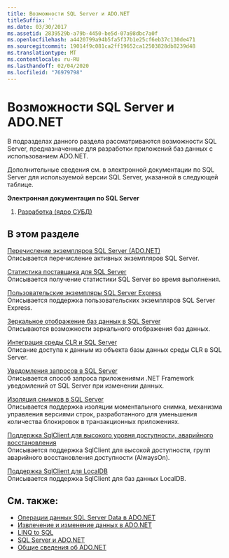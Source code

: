 ```yaml
---
title: Возможности SQL Server и ADO.NET
titleSuffix: ''
ms.date: 03/30/2017
ms.assetid: 2839529b-a79b-4450-be5d-07a98dbc7a0f
ms.openlocfilehash: a4420799a94b5fa5f37b1e25cf6eb37c130de471
ms.sourcegitcommit: 19014f9c081ca2ff19652ca12503828db8239d48
ms.translationtype: MT
ms.contentlocale: ru-RU
ms.lasthandoff: 02/04/2020
ms.locfileid: "76979798"
---
```

# <a name="sql-server-features-and-adonet"></a>Возможности SQL Server и ADO.NET
В подразделах данного раздела рассматриваются возможности SQL Server, предназначенные для разработки приложений баз данных с использованием ADO.NET.  
  
 Дополнительные сведения см. в электронной документации по SQL Server для используемой версии SQL Server, указанной в следующей таблице.  
  
 **Электронная документация по SQL Server**  
  
1. [Разработка (ядро СУБД)](https://go.microsoft.com/fwlink/?LinkId=115245)  
  
## <a name="in-this-section"></a>В этом разделе  
 [Перечисление экземпляров SQL Server (ADO.NET)](enumerating-instances-of-sql-server.md)  
 Описывается перечисление активных экземпляров SQL Server.  
  
 [Статистика поставщика для SQL Server](provider-statistics-for-sql-server.md)  
 Описывается получение статистики SQL Server во время выполнения.  
  
 [Пользовательские экземпляры SQL Server Express](sql-server-express-user-instances.md)  
 Описывается поддержка пользовательских экземпляров SQL Server Express.  
  
 [Зеркальное отображение баз данных в SQL Server](database-mirroring-in-sql-server.md)  
 Описываются возможности зеркального отображения баз данных.  
  
 [Интеграция среды CLR и SQL Server](sql-server-common-language-runtime-integration.md)  
 Описание доступа к данным из объекта базы данных среды CLR в SQL Server.  
  
 [Уведомления запросов в SQL Server](query-notifications-in-sql-server.md)  
 Описывается способ запроса приложениями .NET Framework уведомлений от SQL Server при изменении данных.  
  
 [Изоляция снимков в SQL Server](snapshot-isolation-in-sql-server.md)  
 Описывается поддержка изоляции моментального снимка, механизма управления версиями строк, разработанного для уменьшения количества блокировок в транзакционных приложениях.  
  
 [Поддержка SqlClient для высокого уровня доступности, аварийного восстановления](sqlclient-support-for-high-availability-disaster-recovery.md)  
 Описывается поддержка SqlClient для высокой доступности, групп аварийного восстановления доступности (AlwaysOn).  
  
 [Поддержка SqlClient для LocalDB](sqlclient-support-for-localdb.md)  
 Описывается поддержка SqlClient для баз данных LocalDB.  
  
## <a name="see-also"></a>См. также:

- [Операции данных SQL Server Data в ADO.NET](sql-server-data-operations.md)
- [Извлечение и изменение данных в ADO.NET](../retrieving-and-modifying-data.md)
- [LINQ to SQL](./linq/index.md)
- [SQL Server и ADO.NET](index.md)
- [Общие сведения об ADO.NET](../ado-net-overview.md)
